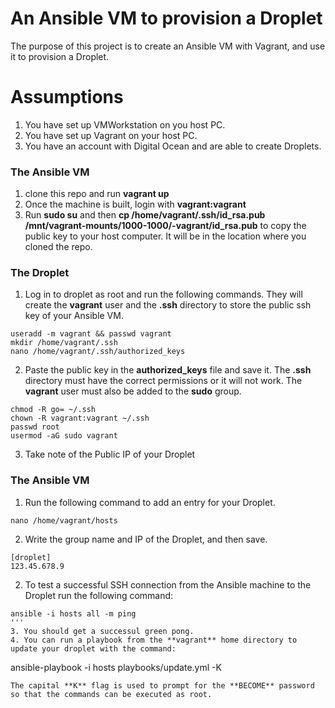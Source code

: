 # An Ansible VM to provision a Droplet
The purpose of this project is to create an Ansible VM with Vagrant, and use it to provision a Droplet.

# Assumptions
1. You have set up VMWorkstation on you host PC.
2. You have set up Vagrant on your host PC.
3. You have an account with Digital Ocean and are able to create Droplets.

### The Ansible VM
1. clone this repo and run **vagrant up**
2. Once the machine is built, login with **vagrant:vagrant** 
3. Run **sudo su** and then **cp /home/vagrant/.ssh/id_rsa.pub /mnt/vagrant-mounts/1000-1000/-vagrant/id_rsa.pub** to copy the public key to your host computer. It will be in the location where you cloned the repo.

### The Droplet
1. Log in to droplet as root and run the following commands. They will create the **vagrant** user and the **.ssh** directory to store the public ssh key of your Ansible VM. 
```
useradd -m vagrant && passwd vagrant
mkdir /home/vagrant/.ssh
nano /home/vagrant/.ssh/authorized_keys
```
2. Paste the public key in the **authorized_keys** file and save it. The **.ssh** directory must have the correct permissions or it will not work. The **vagrant** user must also be added to the **sudo** group.
```
chmod -R go= ~/.ssh
chown -R vagrant:vagrant ~/.ssh
passwd root 
usermod -aG sudo vagrant
```
3. Take note of the Public IP of your Droplet

### The Ansible VM
1. Run the following command to add an entry for your Droplet. 
```
nano /home/vagrant/hosts
```
2. Write the group name and IP of the Droplet, and then save.
```
[droplet]
123.45.678.9
```
2. To test a successful SSH connection from the Ansible machine to the Droplet run the following command:
```
ansible -i hosts all -m ping
'''
3. You should get a successul green pong.
4. You can run a playbook from the **vagrant** home directory to update your droplet with the command:
```
ansible-playbook -i hosts playbooks/update.yml -K
```
The capital **K** flag is used to prompt for the **BECOME** password so that the commands can be executed as root.
